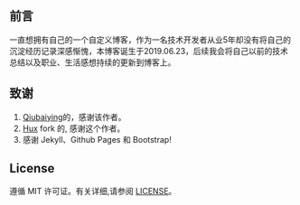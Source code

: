 ##  前言

一直想拥有自己的一个自定义博客，作为一名技术开发者从业5年却没有将自己的沉淀经历记录深感惭愧，本博客诞生于2019.06.23，后续我会将自己以前的技术总结以及职业、生活感想持续的更新到博客上。

## 致谢
1. [Qiubaiying](https://github.com/qiubaiying/qiubaiying.github.io)的，感谢该作者。
2. [Hux](https://github.com/Huxpro/huxpro.github.io) fork 的, 感谢这个作者。 
3. 感谢 Jekyll、Github Pages 和 Bootstrap!

## License

遵循 MIT 许可证。有关详细,请参阅 [LICENSE](https://github.com/qiubaiying/qiubaiying.github.io/blob/master/LICENSE)。

